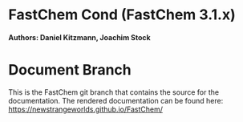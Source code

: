 # FastChem Cond (FastChem 3.1.x) #
#### Authors: Daniel Kitzmann, Joachim Stock ####

# Document Branch #

This is the FastChem git branch that contains the source for the documentation. The rendered documentation can be found here: https://newstrangeworlds.github.io/FastChem/
